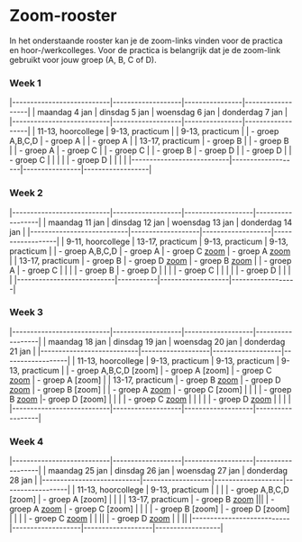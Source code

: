# Zoom-rooster
In het onderstaande rooster kan je de zoom-links vinden voor de practica en hoor-/werkcolleges. Voor de practica is belangrijk dat je de zoom-link gebruikt voor jouw groep (A, B, C of D).

### Week 1

|---------------------------|-------------------|----------------|------------------|
| maandag 4 jan             | dinsdag 5 jan     | woensdag 6 jan | donderdag 7 jan  |
|---------------------------|-------------------|----------------|------------------|
| 11-13, hoorcollege        | 9-13, practicum   |                | 9-13, practicum  |
| - groep A,B,C,D           | - groep A         |                | - groep A        |
| 13-17, practicum          | - groep B         |                | - groep B        |
| - groep A                 | - groep C         |                | - groep C        |
| - groep B                 | - groep D         |                | - groep D        |
| - groep C                 |                   |                |                  |
| - groep D                 |                   |                |                  |
|---------------------------|-------------------|----------------|------------------|

### Week 2

|---------------------------|-------------------|-------------------|------------------|
| maandag 11 jan            | dinsdag 12 jan    | woensdag 13 jan   | donderdag 14 jan |
|---------------------------|-------------------|-------------------|------------------|
| 9-11, hoorcollege         | 13-17, practicum   | 9-13, practicum   | 9-13, practicum  |
| - groep A,B,C,D           | - groep A |  - groep C [zoom](https://uva-live.zoom.us/j/84106399991) | - groep A [zoom](https://uva-live.zoom.us/j/82451157729) |
| 13-17, practicum          | - groep B |  - groep D [zoom](https://uva-live.zoom.us/j/85237280759) | - groep B [zoom](https://uva-live.zoom.us/j/83574243394) |
| - groep A                 | - groep C |                   |                  |
| - groep B                 | - groep D |                   |                  |
| - groep C                 |           |                   |                  |
| - groep D                 |           |                   |                  |
|---------------------------|-----------|-------------------|------------------|

### Week 3

|---------------------------|-------------------|-------------------|------------------|
| maandag 18 jan            | dinsdag 19 jan    | woensdag 20 jan   | donderdag 21 jan |
|---------------------------|-------------------|-------------------|------------------|
| 11-13, hoorcollege                                        | 9-13, practicum                                          | 9-13, practicum   | 9-13, practicum  |
| - groep A,B,C,D [zoom]                                    | - groep A [zoom]                                         |  - groep C [zoom](https://uva-live.zoom.us/j/81726427033) | - groep A [zoom] |
| 13-17, practicum                                          | - groep B [zoom](https://uva-live.zoom.us/j/85685304535) |  - groep D [zoom](https://uva-live.zoom.us/j/84519098031) | - groep B [zoom] |
| - groep A [zoom](https://uva-live.zoom.us/j/83715932842)  | - groep C [zoom]                                         |                   |                  |
| - groep B [zoom](https://uva-live.zoom.us/j/81832421203)  |- groep D [zoom]                                         |           |                  |
| - groep C [zoom](https://uva-live.zoom.us/j/82476350068)  |                                                          |                   |                  |
| - groep D [zoom](https://uva-live.zoom.us/j/88609686577)  |                                                          |                   |                  |
|---------------------------|-------------------|-------------------|------------------|

### Week 4

|---------------------------|-------------------|-------------------|------------------|
| maandag 25 jan            | dinsdag 26 jan    | woensdag 27 jan   | donderdag 28 jan |
|---------------------------|-------------------|-------------------|------------------|
| 11-13, hoorcollege        | 9-13, practicum   |                   |                  |
| - groep A,B,C,D [zoom]    | - groep A [zoom]  |                   |                  |
| 13-17, practicum          | - groep B [zoom](https://uva-live.zoom.us/j/85685304535) |||
| - groep A [zoom](https://uva-live.zoom.us/j/83715932842)          | - groep C [zoom]  |                   |                  |
| - groep B [zoom]          | - groep D [zoom]  |                   |                  |
| - groep C [zoom](https://uva-live.zoom.us/j/89223006277) |        |                  ||
| - groep D [zoom](https://uva-live.zoom.us/j/88609686577) |        |                  ||
|---------------------------|-------------------|-------------------|------------------|
